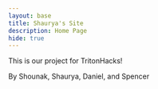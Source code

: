 ```yaml
---
layout: base
title: Shaurya's Site
description: Home Page
hide: true
---
```


This is our project for TritonHacks!

By Shounak, Shaurya, Daniel, and Spencer